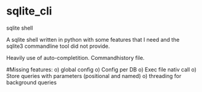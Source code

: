 # sqlite_cli
sqlite shell

A sqlite shell written in python with some features that I need and the sqlite3 commandline tool
did not provide.

Heavily use of auto-completition.
Commandhistory file.

#Missing features:
    o) global config
    o) Config per DB
    o) Exec file nativ call
    o) Store queries with parameters (positional and named)
    o) threading for background queries

